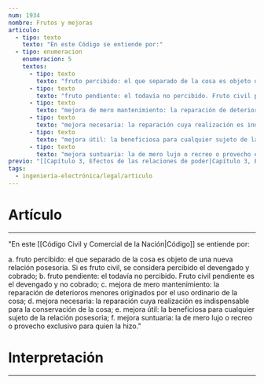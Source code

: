 ```yaml
---
num: 1934
nombre: Frutos y mejoras
articulo:
  - tipo: texto
    texto: "En este Código se entiende por:"
  - tipo: enumeracion
    enumeracion: 5
    textos:
      - tipo: texto
        texto: "fruto percibido: el que separado de la cosa es objeto de una nueva relación posesoria. Si es fruto civil, se considera percibido el devengado y cobrado;"
      - tipo: texto
        texto: "fruto pendiente: el todavía no percibido. Fruto civil pendiente es el devengado y no cobrado;"
      - tipo: texto
        texto: "mejora de mero mantenimiento: la reparación de deterioros menores originados por el uso ordinario de la cosa;"
      - tipo: texto
        texto: "mejora necesaria: la reparación cuya realización es indispensable para la conservación de la cosa;"
      - tipo: texto
        texto: "mejora útil: la beneficiosa para cualquier sujeto de la relación posesoria;"
      - tipo: texto
        texto: "mejora suntuaria: la de mero lujo o recreo o provecho exclusivo para quien la hizo."
previo: "[[Capítulo 3, Efectos de las relaciones de poder|Capítulo 3, Efectos de las relaciones de poder]]"
tags:
  - ingeniería-electrónica/legal/articulo
---
```

# Artículo
---
"En este [[Código Civil y Comercial de la Nación|Código]] se entiende por:

 a. fruto percibido: el que separado de la cosa es objeto de una nueva relación posesoria. Si es fruto civil, se considera percibido el devengado y cobrado;
 b. fruto pendiente: el todavía no percibido. Fruto civil pendiente es el devengado y no cobrado;
 c. mejora de mero mantenimiento: la reparación de deterioros menores originados por el uso ordinario de la cosa;
 d. mejora necesaria: la reparación cuya realización es indispensable para la conservación de la cosa;
 e. mejora útil: la beneficiosa para cualquier sujeto de la relación posesoria;
 f. mejora suntuaria: la de mero lujo o recreo o provecho exclusivo para quien la hizo."

# Interpretación
---
